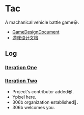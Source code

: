 ﻿# Tac
A machanical vehicle battle game:grinning:.
- [GameDesignDocument](https://github.com/306b/Tac/blob/master/GameDesignDocument.md)
- [游戏设计文档](https://github.com/306b/Tac/blob/master/游戏设计文档.md)

## Log
### [Iteration One](https://github.com/306b/Tac/blob/master/Iterations/IterationOne.md)

### [Iteration Two](https://github.com/306b/Tac/blob/master/Iterations/IterationTwo.md)
- Project's contributor added:sunglasses:.
- Ypixel here.
- 306b organization established:office:.
- 306b welcomes you.
